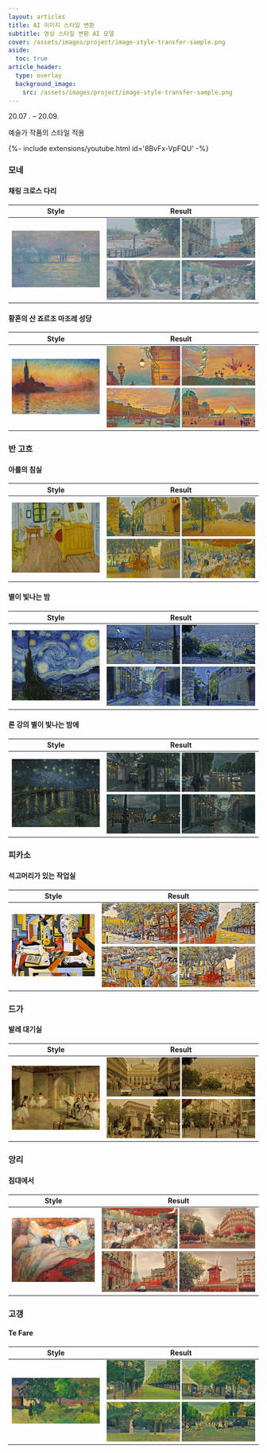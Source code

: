 ```yaml
---
layout: articles
title: AI 이미지 스타일 변환
subtitle: 영상 스타일 변환 AI 모델
cover: /assets/images/project/image-style-transfer-sample.png
aside:
  toc: true
article_header:
  type: overlay
  background_image:
    src: /assets/images/project/image-style-transfer-sample.png
---
```


<div class="article__content" markdown="1">

20.07 . – 20.09.

예술가 작품의 스타일 적용

<div>{%- include extensions/youtube.html id='8BvFx-VpFQU' -%}</div>

### 모네

#### 채링 크로스 다리

| Style  | Result |
|--------|--------|
| ![monet-charing_cross_bridge](/assets/images/project/monet-charing_cross_bridge.jpg)       |   ![monet-charing_cross_bridge](/assets/images/project/monet-charing_cross_bridge-examples.png)     |

#### 황혼의 산 죠르조 마조레 성당

| Style | Result |
|-------|--------|
| ![monet-san_giorgio_maggiore_at_dusk](/assets/images/project/monet-san_giorgio_maggiore_at_dusk.jpg)      |    ![monet-san_giorgio_maggiore_at_dusk](/assets/images/project/monet-san_giorgio_maggiore_at_dusk-examples.png)    |

### 반 고흐

#### 아를의 침실

| Style | Result |
|-------|--------|
| ![vangogh-bedroom_in_arles](/assets/images/project/vangogh-bedroom_in_arles.jpg)      |   ![vangogh-bedroom_in_arles](/assets/images/project/vangogh-bedroom_in_arles-examples.png)     |

#### 별이 빛나는 밤

| Style | Result |
|-------|--------|
|  ![vangogh-starry_night](/assets/images/project/vangogh-starry_night.png)     |  ![vangogh-starry_night](/assets/images/project/vangogh-starry_night-examples.png)      |

#### 론 강의 별이 빛나는 밤에

| Style | Result |
|-------|--------|
|  ![vangogh-starry_night_over_the_rhone](/assets/images/project/vangogh-starry_night_over_the_rhone.png)     |   ![vangogh-starry_night_over_the_rhone](/assets/images/project/vangogh-starry_night_over_the_rhone-examples.png)     |

### 피카소

#### 석고머리가 있는 작업실

| Style | Result |
|-------|--------|
|  ![picasso-studio_with_plaster_head](/assets/images/project/picasso-studio_with_plaster_head.jpg)     |  ![picasso-studio_with_plaster_head](/assets/images/project/picasso-studio_with_plaster_head-examples.png)      |

### 드가

#### 발레 대기실

| Style | Result |
|-------|--------|
|   ![degas-the_dance_foyer_at_the_opera](/assets/images/project/degas-the_dance_foyer_at_the_opera.jpg)    |  ![degas-the_dance_foyer_at_the_opera](/assets/images/project/degas-the_dance_foyer_at_the_opera-examples.png)      |

### 앙리

#### 침대에서

| Style | Result |
|-------|--------|
| ![toulouse-in_bed](/assets/images/project/toulouse-in_bed.png)      |   ![toulouse-in_bed](/assets/images/project/toulouse-in_bed-examples.png)     |

### 고갱

#### Te Fare

| Style | Result |
|-------|--------|
|  ![gauguin-te_fare](/assets/images/project/gauguin-te_fare.jpg)     |  ![gauguin-te_fare](/assets/images/project/gauguin-te_fare-examples.png)      |
